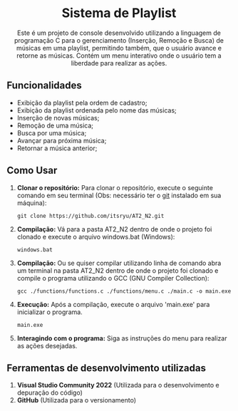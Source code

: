 <!DOCTYPE html>
<html xmlns="http://www.w3.org/1999/xhtml">

<body>
    <div id="container">
        <div align="center" style="display: inline_block">
            <h1>Sistema de Playlist</h1>
            <p>Este é um projeto de console desenvolvido utilizando a linguagem de programação C para o gerenciamento
                (Inserção, Remoção e Busca) de músicas em uma playlist, permitindo também, que o usuário avance e retorne as músicas. Contém
                um menu interativo onde o usuário tem a liberdade para realizar as ações.</p>
        </div>
        <div>
            <h2>Funcionalidades</h2>
            <ul>
                <li>Exibição da playlist pela ordem de cadastro;</li>
                <li>Exibição da playlist ordenada pelo nome das músicas;</li>
                <li>Inserção de novas músicas;</li>
                <li>Remoção de uma música;</li>
                <li>Busca por uma música;</li>
                <li>Avançar para próxima música;</li>
                <li>Retornar a música anterior;</li>
            </ul>
            <h2>Como Usar</h2>
            <ol>
                <li>
                    <strong>Clonar o repositório:</strong> Para clonar o repositório, execute o seguinte comando em seu
                    terminal (Obs: necessário ter o <a href="https://git-scm.com/downloads">git</a> instalado em sua
                    máquina):
                    <pre><code>git clone https://github.com/itsryu/AT2_N2.git</code></pre>
                </li>
                <li>
                    <strong>Compilação:</strong> Vá para a pasta AT2_N2 dentro de onde o projeto foi clonado e execute o arquivo windows.bat (Windows):
                    <pre><code>windows.bat</code></pre>
                </li>
                <li>
                    <strong>Compilação:</strong> Ou se quiser compilar utilizando linha de comando abra um terminal na pasta AT2_N2 dentro de onde o projeto foi clonado e compile o
                    programa utilizando o GCC (GNU Compiler Collection):
                    <pre><code>gcc ./functions/functions.c ./functions/menu.c ./main.c -o main.exe</code></pre>
                </li>
                <li>
                    <strong>Execução:</strong> Após a compilação, execute o arquivo 'main.exe' para inicializar o
                    programa.
                    <pre><code>main.exe</code></pre>
                </li>
                <li><strong>Interagindo com o programa:</strong> Siga as instruções do menu para realizar as ações
                    desejadas.</li>
            </ol>
            <h2>Ferramentas de desenvolvimento utilizadas</h2>
            <ol>
                <li><strong>Visual Studio Community 2022</strong> (Utilizada para o desenvolvimento e depuração do
                    código)</li>
                <li><strong>GitHub</strong> (Utilizada para o versionamento)</li>
            </ol>
        </div>
    </div>
</body>

</html>